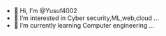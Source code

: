 - 👋 Hi, I’m @Yusuf4002
- 👀 I’m interested in Cyber security,ML,web,cloud ...
- 🌱 I’m currently learning Computer engineering ...

<!---
Yusuf4002/Yusuf4002 is a ✨ special ✨ repository because its `README.md` (this file) appears on your GitHub profile.
You can click the Preview link to take a look at your changes.
--->

